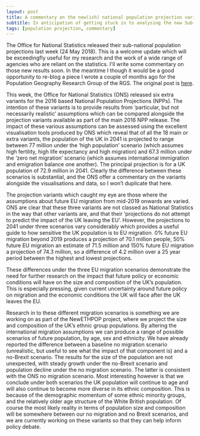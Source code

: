```yaml
---
layout: post
title: A commentary on the new(ish) national population projection variants
subtitle: In anticipation of getting stuck in to analysing the new Sub-national projections...
tags: [population projection, commentary]
---
```


The Office for National Statistics released their sub-national population projections last week (24 May 2018). This is a welcome update which will be exceedingfly useful for my research and the work of a wide range of agencies who are reliant on the statistics. I'll write some commentary on those new results soon. In the meantime I though it would be a good opportunity to re-blog a piece I wrote a couple of months ago for the Population Geography Research Group of the RGS. The original post is [here](https://popgeog.org/2017/11/30/variant-population-projections-are-more-important-than-ever/).

This week, the Office for National Statistics (ONS) released six extra variants for the 2016 based National Population Projections (NPPs).  The intention of these variants is to provide results from ‘particular, but not necessarily realistic’ assumptions which can be compared alongside the projection variants available as part of the main  2016 NPP release. The impact of these various assumptions can be assessed using the excellent visualisation tools produced by ONS which reveal that of all the 18 main or extra variants, the population of the UK in 2041 is projected to range between 77 million under the ‘high population’ scenario (which assumes high fertility, high life expectancy and high migration) and 67.3 million under the ‘zero net migration’ scenario (which assumes international immigration and emigration balance one another). The principal projection is for a UK population of 72.9 million in 2041. Clearly the difference between these scenarios is substantial, and the ONS offer a commentary on the variants alongside the visualisations and data, so I won’t duplicate that here.

The projection variants which caught my eye are those where the assumptions about future EU migration from mid-2019 onwards are varied. ONS are clear that these three variants are not classed as National Statistics in the way that other variants are, and that their ‘projections do not attempt to predict the impact of the UK leaving the EU’. However, the projections to 2041 under three scenarios vary considerably which provides a useful guide to how sensitive the UK population is to EU migration. 0% future EU migration beyond 2019 produces a projection of 70.1 million people, 50% future EU migration an estimate of 71.5 million and 150% future EU migration a projection of 74.3 million, so a difference of 4.2 million over a 25 year period between the highest and lowest projections.

These differences under the three EU migration scenarios demonstrate the need for further research on the impact that future policy or economic conditions will have on the size and composition of the UK’s population. This is especially pressing, given current uncertainty around future policy on migration and the economic conditions the UK will face after the UK leaves the EU.

Research in to these different migration scenarios is something we are working on as part of the NewETHPOP project, where we project the size and composition of the UK’s ethnic group populations.  By altering the international migration assumptions we can produce a range of possible scenarios of future population, by age, sex and ethnicity. We have already reported the difference between a baseline no migration scenario (unrealistic, but useful to see what the impact of that component is) and a no-Brexit scenario. The results for the size of the population are not unexpected, with steady growth under the no-Brexit scenario and population decline under the no migration scenario. The latter is consistent with the ONS no migration scenario. Most interesting however is that we conclude under both scenarios the UK population will continue to age and will also continue to become more diverse in its ethnic composition. This is because of the demographic momentum of some ethnic minority groups, and the relatively older age structure of the White British population. Of course the most likely reality in terms of population size and composition will be somewhere between our no migration and no Brexit scenarios, and we are currently working on these variants so that they can help inform policy debate.
